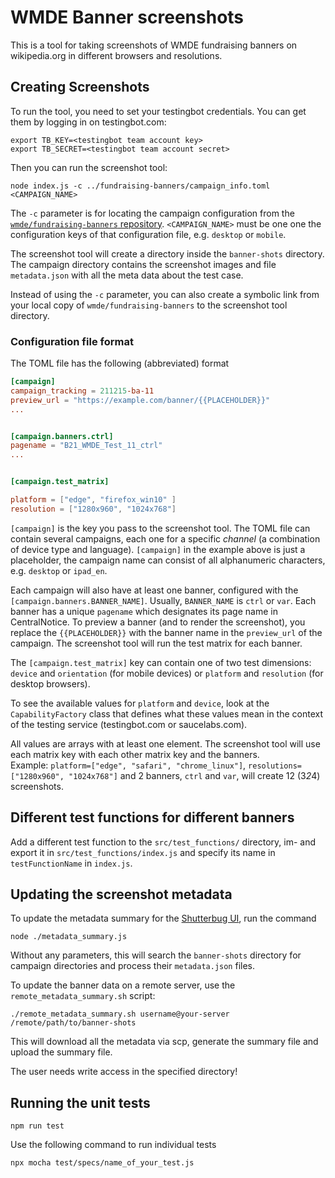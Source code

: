 # WMDE Banner screenshots

This is a tool for taking screenshots of WMDE fundraising banners on wikipedia.org in different browsers and resolutions.

## Creating Screenshots

To run the tool, you need to set your testingbot credentials. You can get them by logging in on testingbot.com:

    export TB_KEY=<testingbot team account key>
    export TB_SECRET=<testingbot team account secret>

Then you can run the screenshot tool:

    node index.js -c ../fundraising-banners/campaign_info.toml <CAMPAIGN_NAME>

The `-c` parameter is for locating the campaign configuration from the
[`wmde/fundraising-banners`
repository](https://github.com/wmde/fundraising-banners).
`<CAMPAIGN_NAME>` must be one one the configuration keys of that
configuration file, e.g. `desktop` or `mobile`.

The screenshot tool will create a directory inside the `banner-shots` directory. The campaign directory contains the 
screenshot images and file `metadata.json` with all the meta data about the test case.

Instead of using the `-c` parameter, you can also create a symbolic link
from your local copy of `wmde/fundraising-banners` to the screenshot tool
directory.


### Configuration file format

The TOML file has the following (abbreviated) format

```toml
[campaign]
campaign_tracking = 211215-ba-11
preview_url = "https://example.com/banner/{{PLACEHOLDER}}"
...


[campaign.banners.ctrl]
pagename = "B21_WMDE_Test_11_ctrl"
...


[campaign.test_matrix]

platform = ["edge", "firefox_win10" ]
resolution = ["1280x960", "1024x768"]

```

`[campaign]` is the key you pass to the screenshot tool. The TOML file can
contain several campaigns, each one for a specific *channel* (a
combination of device type and language). `[campaign]` in the example
above is just a placeholder, the campaign name can consist of all
alphanumeric characters, e.g. `desktop` or `ipad_en`.

Each campaign will also have at least one banner, configured with the
`[campaign.banners.BANNER_NAME]`. Usually, `BANNER_NAME` is `ctrl` or `var`.
Each banner has a unique `pagename` which designates its page name in
CentralNotice. To preview a banner (and to render the screenshot), you
replace the `{{PLACEHOLDER}}` with the banner name in the `preview_url` of
the campaign. The screenshot tool will run the test matrix for each
banner.

The `[campaign.test_matrix]` key can contain one of two test dimensions:
`device` and `orientation` (for mobile devices) or `platform` and
`resolution` (for desktop browsers).

To see the available values for `platform` and `device`, look at the
`CapabilityFactory` class that defines what these values mean in the
context of the testing service (testingbot.com or saucelabs.com).

All values are arrays with at least one element. The screenshot tool will
use each matrix key with each other matrix key and the banners.  
Example:
`platform=["edge", "safari", "chrome_linux"]`, `resolutions=["1280x960",
"1024x768"]` and 2 banners, `ctrl` and `var`, will create 12 (3*2*4)
screenshots.


## Different test functions for different banners

Add a different test function to the `src/test_functions/` directory,
im- and export it in `src/test_functions/index.js` and specify its name in
`testFunctionName` in `index.js`.

## Updating the screenshot metadata
To update the metadata summary for the [Shutterbug UI](https://github.com/wmde/shutterbug), run the command

    node ./metadata_summary.js

Without any parameters, this will search the `banner-shots` directory for campaign directories and process their 
`metadata.json` files. 

To update the banner data on a remote server, use the `remote_metadata_summary.sh` script:

    ./remote_metadata_summary.sh username@your-server /remote/path/to/banner-shots

This will download all the metadata via scp, generate the summary file and upload the summary file.

The user needs write access in the specified directory!

## Running the unit tests

    npm run test

Use the following command to run individual tests

    npx mocha test/specs/name_of_your_test.js 
